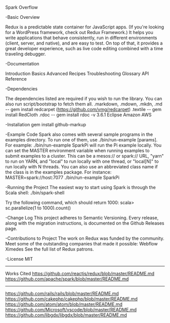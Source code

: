 Spark Overflow 

-Basic Overview 

Redux is a predictable state container for JavaScript apps.
(If you're looking for a WordPress framework, check out Redux Framework.)
It helps you write applications that behave consistently, run in different environments (client, server, and native), and are easy to test. On top of that, it provides a great developer experience, such as live code editing combined with a time traveling debugger.

-Documentation

Introduction
Basics
Advanced
Recipes
Troubleshooting
Glossary
API Reference


-Dependencies 

The dependencies listed are required if you wish to run the library. You can also run script/bootstrap to fetch them all.
.markdown, .mdown, .mkdn, .md -- gem install redcarpet (https://github.com/vmg/redcarpet)
.textile -- gem install RedCloth
.rdoc -- gem install rdoc -v 3.6.1
Eclipse 
Amazon AWS  


-Installation 
gem install github-markup


-Example Code
Spark also comes with several sample programs in the examples directory. To run one of them, use ./bin/run-example <class> [params]. For example:
./bin/run-example SparkPi will run the Pi example locally.
You can set the MASTER environment variable when running examples to submit examples to a cluster. This can be a mesos:// or spark:// URL, "yarn" to run on YARN, and "local" to run locally with one thread, or "local[N]" to run locally with N threads. You can also use an abbreviated class name if the class is in the examples package. For instance:
MASTER=spark://host:7077 ./bin/run-example SparkPi

-Running the Project
The easiest way to start using Spark is through the Scala shell:
./bin/spark-shell


Try the following command, which should return 1000:
scala> sc.parallelize(1 to 1000).count()

-Change Log
This project adheres to Semantic Versioning.
Every release, along with the migration instructions, is documented on the Github Releases page.


-Contributions to Project 
The work on Redux was funded by the community.
Meet some of the outstanding companies that made it possible:
Webflow
Ximedes
See the full list of Redux patrons.

-License
MIT







----------------------------------------------------------------------------------------------------------------------------------------------------------------------------------------------------------------------------------------------------------------------------------


Works Cited
https://github.com/reactjs/redux/blob/master/README.md
https://github.com/apache/spark/blob/master/README.md


______________________________________________________________________________
https://github.com/rails/rails/blob/master/README.md
https://github.com/cakephp/cakephp/blob/master/README.md
https://github.com/atom/atom/blob/master/README.md
https://github.com/Microsoft/vscode/blob/master/README.md
https://github.com/libgdx/libgdx/blob/master/README.md





